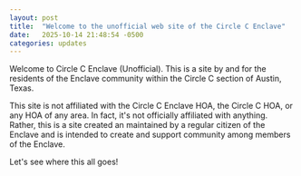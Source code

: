 ```yaml
---
layout: post
title:  "Welcome to the unofficial web site of the Circle C Enclave"
date:   2025-10-14 21:48:54 -0500
categories: updates
---
```


Welcome to Circle C Enclave (Unofficial). This is a site by and for the residents of the Enclave community within the Circle C section of Austin, Texas. 

This site is not affiliated with the Circle C Enclave HOA, the Circle C HOA, or any HOA of any area. In fact, it's not officially affiliated with anything. Rather, this is a site created an maintained by a regular citizen of the Enclave and is intended to create and support community among members of the Enclave.

Let's see where this all goes!
